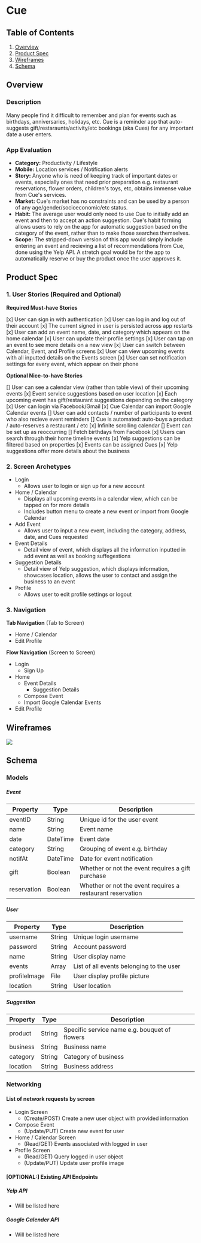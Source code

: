 # Cue

## Table of Contents
1. [Overview](#Overview)
1. [Product Spec](#Product-Spec)
1. [Wireframes](#Wireframes)
2. [Schema](#Schema)

## Overview
### Description
Many people find it difficult to remember and plan for events such as birthdays, anniversaries, holidays, etc. Cue is a reminder app that auto-suggests gift/restaraunts/activity/etc bookings (aka Cues) for any important date a user enters.

### App Evaluation

- **Category:** Productivity / Lifestyle
- **Mobile:** Location services / Notification alerts
- **Story:** Anyone who is need of keeping track of important dates or events, especially ones that need prior preparation e.g. restaurant reservations, flower orders, children's toys, etc, obtains immense value from Cue's services.
- **Market:** Cue's market has no constraints and can be used by a person of any age/gender/socioeconomic/etc status.
- **Habit:** The average user would only need to use Cue to initially add an event and then to accept an action suggestion. Cue's habit forming allows users to rely on the app for automatic suggestion based on the category of the event, rather than to make those searches themselves.
- **Scope:** The stripped-down version of this app would simply include entering an event and recieving a list of recommendations from Cue, done using the Yelp API. A stretch goal would be for the app to automatically reserve or buy the product once the user approves it.

## Product Spec

### 1. User Stories (Required and Optional)

**Required Must-have Stories**

[x] User can sign in with authentication
[x] User can log in and log out of their account
[x] The current signed in user is persisted across app restarts
[x] User can add an event name, date, and category which appears on the home calendar
[x] User can update their profile settings
[x] User can tap on an event to see more details on a new view
[x] User can switch between Calendar, Event, and Profile screens
[x] User can view upcoming events with all inputted details on the Events screen
[x] User can set notification settings for every event, which appear on their phone


**Optional Nice-to-have Stories**

[] User can see a calendar view (rather than table view) of their upcoming events
[x] Event service suggestions based on user location
[x] Each upcoming event has gift/restaurant suggestions depending on the category
[x] User can login via Facebook/Gmail
[x] Cue Calendar can import Google Calendar events
[] User can add contacts / number of participants to event who also recieve event reminders
[] Cue is automated: auto-buys a product / auto-reserves a restaurant / etc
[x] Infinite scrolling calendar
[] Event can be set up as reoccurring
[] Fetch birthdays from Facebook
[x] Users can search through their home timeline events
[x] Yelp suggestions can be filtered based on properties
[x] Events can be assigned Cues
[x] Yelp suggestions offer more details about the business


### 2. Screen Archetypes

* Login
    * Allows user to login or sign up for a new account
* Home / Calendar
    * Displays all upcoming events in a calendar view, which can be tapped on for more details
    * Includes button menu to create a new event or import from Google Calendar
* Add Event
    * Allows user to input a new event, including the category, address, date, and Cues requested
* Event Details
    * Detail view of event, which displays all the information inputted in add event as well as booking suffegestions
* Suggestion Details
    * Detail view of Yelp suggestion, which displays information, showcases location, allows the user to contact and assign the business to an event
* Profile
    * Allows user to edit profile settings or logout

### 3. Navigation

**Tab Navigation** (Tab to Screen)

* Home / Calendar
* Edit Profile

**Flow Navigation** (Screen to Screen)

* Login
    * Sign Up
* Home
   * Event Details
        * Suggestion Details
   * Compose Event
   * Import Google Calendar Events
* Edit Profile

## Wireframes

![](https://i.imgur.com/NzGesIM.jpg)



## Schema 
### Models

##### Event
  | Property        | Type              | Description |
  | --------------- | ----------------- | ------------|
  | eventID        | String            | Unique id for the user event |
  | name        | String            | Event name |
  | date        | DateTime            | Event date |
  | category           | String              | Grouping of event e.g. birthday |
  | notifAt           | DateTime            | Date for event notification |
  | gift      | Boolean            | Whether or not the event requires a gift purchase |
  | reservation     | Boolean            | Whether or not the event requires a restaurant reservation  |


##### User
  | Property        | Type              | Description |
  | --------------- | ----------------- | ------------|
  | username        | String            | Unique login username |
  | password        | String            | Account password |
  | name        | String            | User display name |
  | events           | Array              | List of all events belonging to the user |
  | profileImage           | File            | User display profile picture |
  | location      | String            | User location |


##### Suggestion
  | Property        | Type              | Description |
  | --------------- | ----------------- | ------------|
  | product        | String            | Specific service name e.g. bouquet of flowers |
  | business        | String            | Business name |
  | category        | String            | Category of business |
  | location      | String            | Business address |


  
### Networking
#### List of network requests by screen

- Login Screen
    - (Create/POST) Create a new user object with provided information 
- Compose Event
    - (Update/PUT) Create new event for user
- Home / Calendar Screen
    - (Read/GET) Events associated with logged in user
- Profile Screen
    - (Read/GET) Query logged in user object
    - (Update/PUT) Update user profile image

#### [OPTIONAL:] Existing API Endpoints
##### Yelp API
- Will be listed here
##### Google Calender API
- Will be listed here
